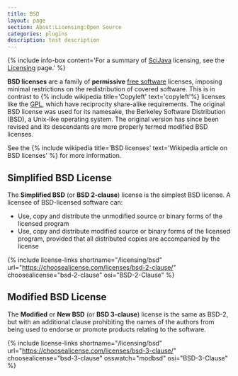```yaml
---
title: BSD
layout: page
section: About:Licensing:Open Source
categories: plugins
description: test description
---
```


{% include info-box content='For a summary of [SciJava](SciJava) licensing, see the [Licensing](/licensing) page.' %} 

**BSD licenses** are a family of **permissive** [free software](Open_Source)
licenses, imposing minimal restrictions on the redistribution of covered
software. This is in contrast to
{% include wikipedia title='Copyleft' text='copyleft'%}
licenses like the [GPL](/licensing/gpl), which have reciprocity share-alike requirements.
The original BSD license was used for its namesake, the Berkeley Software
Distribution (BSD), a Unix-like operating system. The original version has
since been revised and its descendants are more properly termed modified BSD
licenses.

See the
{% include wikipedia title='BSD licenses' text='Wikipedia article on BSD licenses' %}
for more information.

## Simplified BSD License

The **Simplified BSD** (or **BSD 2-clause**) license is the simplest BSD
license. A licensee of BSD-licensed software can:

- Use, copy and distribute the unmodified source or binary forms of the
  licensed program
- Use, copy and distribute modified source or binary forms of the licensed
  program, provided that all distributed copies are accompanied by the license

{% include license-links shortname="/licensing/bsd" url="https://choosealicense.com/licenses/bsd-2-clause/" choosealicense="bsd-2-clause" osi="BSD-2-Clause" %}

## Modified BSD License

The **Modified** or **New BSD** (or **BSD 3-clause**) license is the same as
BSD-2, but with an additional clause prohibiting the names of the authors from
being used to endorse or promote products relating to the software.

{% include license-links shortname="/licensing/bsd" url="https://choosealicense.com/licenses/bsd-3-clause/" choosealicense="bsd-3-clause" osswatch="modbsd" osi="BSD-3-Clause" %}

